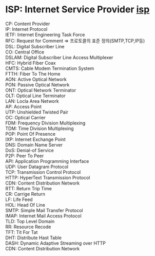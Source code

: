 
# ISP: Internet Service Provider  [isp](#isp-internet-service-provider-isp)
CP: Content Provider  
IP: Internet Protocol  
IETF: Internet Engineering Task Force  
RFC: Request for Comment => 프로토콜의 표준 정의(SMTP,TCP,IP등)  
DSL: Digital Subscriber Line  
CO: Central Office  
DSLAM: Digital Subscriber Line Access Multiplexer  
HFC: Hybrid Fiber Coax  
CMTS: Cable Modem Termination System  
FTTH: Fiber To The Home  
AON: Active Optical Network  
PON: Passive Optical Network  
ONT: Optical Network Terminator  
OLT: Optical Line Terminator  
LAN: Locla Area Network  
AP: Access Point  
UTP: Unshielded Twisted Pair  
OC: Optical Carrier  
FDM: Frequency Division Multiplexing  
TDM: Time Division Multiplexing  
POP: Point Of Presence  
IXP: Internet Exchange Point  
DNS: Domain Name Server  
DoS: Denial-of Service  
P2P: Peer To Peer  
API: Application Programming Interface  
UDP: User Datagram Protocol  
TCP: Transmission Control Protocol  
HTTP: HyperText Transmission Protocol  
CDN: Content Distribution Network  
RTT: Return Trip Time  
CR: Carrige Return  
LF: Life Feed  
HOL: Head Of Line  
SMTP: Simple Mail Transfer Protocol  
IMAP: Internet Mail Access Protocol   
TLD: Top Level Domain  
RR: Resource Recode  
TFT: Tit For Tat  
DHT: Distribute Hast Table  
DASH: Dynamic Adaptive Streaming over HTTP  
CDN: Content Distribution Network  
 